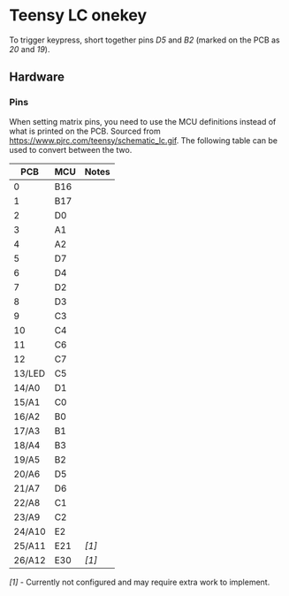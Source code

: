 # Teensy LC onekey

To trigger keypress, short together pins *D5* and *B2* (marked on the PCB as *20* and *19*).

## Hardware

### Pins
When setting matrix pins, you need to use the MCU definitions instead of what is printed on the PCB. Sourced from <https://www.pjrc.com/teensy/schematic_lc.gif>. The following table can be used to convert between the two.

|  PCB   | MCU | Notes |
|------- |-----|-------|
| 0      | B16 |       |
| 1      | B17 |       |
| 2      | D0  |       |
| 3      | A1  |       |
| 4      | A2  |       |
| 5      | D7  |       |
| 6      | D4  |       |
| 7      | D2  |       |
| 8      | D3  |       |
| 9      | C3  |       |
| 10     | C4  |       |
| 11     | C6  |       |
| 12     | C7  |       |
| 13/LED | C5  |       |
| 14/A0  | D1  |       |
| 15/A1  | C0  |       |
| 16/A2  | B0  |       |
| 17/A3  | B1  |       |
| 18/A4  | B3  |       |
| 19/A5  | B2  |       |
| 20/A6  | D5  |       |
| 21/A7  | D6  |       |
| 22/A8  | C1  |       |
| 23/A9  | C2  |       |
| 24/A10 | E2  |       |
| 25/A11 | E21 | *[1]* |
| 26/A12 | E30 | *[1]* |

*[1]* - Currently not configured and may require extra work to implement.
